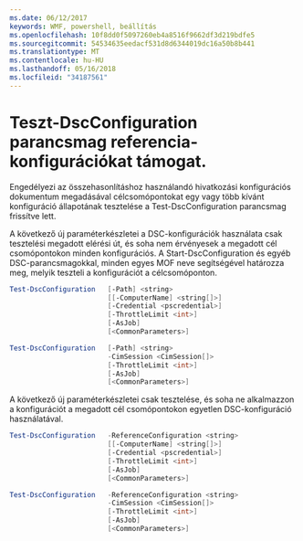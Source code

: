 ```yaml
---
ms.date: 06/12/2017
keywords: WMF, powershell, beállítás
ms.openlocfilehash: 10f8dd0f5097260eb4a8516f9662df3d219bdfe5
ms.sourcegitcommit: 54534635eedacf531d8d6344019dc16a50b8b441
ms.translationtype: MT
ms.contentlocale: hu-HU
ms.lasthandoff: 05/16/2018
ms.locfileid: "34187561"
---
```

# <a name="test-dscconfiguration-cmdlet-supports-reference-configurations"></a>Teszt-DscConfiguration parancsmag referencia-konfigurációkat támogat.

Engedélyezi az összehasonlításhoz használandó hivatkozási konfigurációs dokumentum megadásával célcsomópontokat egy vagy több kívánt konfiguráció állapotának tesztelése a Test-DscConfiguration parancsmag frissítve lett.

A következő új paraméterkészletei a DSC-konfigurációk használata csak tesztelési megadott elérési út, és soha nem érvényesek a megadott cél csomópontokon minden konfigurációs. A Start-DscConfiguration és egyéb DSC-parancsmagokkal, minden egyes MOF neve segítségével határozza meg, melyik teszteli a konfigurációt a célcsomóponton.

```powershell
Test-DscConfiguration   [-Path] <string>
                        [[-ComputerName] <string[]>]
                        [-Credential <pscredential>]
                        [-ThrottleLimit <int>]
                        [-AsJob]
                        [<CommonParameters>]

Test-DscConfiguration   [-Path] <string>
                        -CimSession <CimSession[]>
                        [-ThrottleLimit <int>]
                        [-AsJob]
                        [<CommonParameters>]
```

A következő új paraméterkészletei csak tesztelése, és soha ne alkalmazzon a konfigurációt a megadott cél csomópontokon egyetlen DSC-konfiguráció használatával.

```powershell
Test-DscConfiguration   -ReferenceConfiguration <string>
                        [[-ComputerName] <string[]>]
                        [-Credential <pscredential>]
                        [-ThrottleLimit <int>]
                        [-AsJob]
                        [<CommonParameters>]

Test-DscConfiguration   -ReferenceConfiguration <string>
                        -CimSession <CimSession[]>
                        [-ThrottleLimit <int>]
                        [-AsJob]
                        [<CommonParameters>]
```
